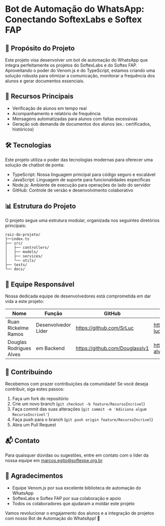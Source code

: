 # Bot de Automação do WhatsApp: Conectando SoftexLabs e Softex FAP

## 🎯 Propósito do Projeto

Este projeto visa desenvolver um bot de automação do WhatsApp que integra perfeitamente os projetos do SoftexLabs e do Softex FAP. Aproveitando o poder do Venom.js e do TypeScript, estamos criando uma solução robusta para otimizar a comunicação, monitorar a frequência dos alunos e gerar documentos essenciais.

## 🚀 Recursos Principais

- Verificação de alunos em tempo real
- Acompanhamento e relatório de frequência
- Mensagens automatizadas para alunos com faltas excessivas
- Geração sob demanda de documentos dos alunos (ex.: certificados, históricos)

## 🛠️ Tecnologias

Este projeto utiliza o poder das tecnologias modernas para oferecer uma solução de chatbot de ponta:

- TypeScript: Nossa linguagem principal para código seguro e escalável
- JavaScript: Linguagem de suporte para funcionalidades específicas
- Node.js: Ambiente de execução para operações do lado do servidor
- GitHub: Controle de versão e desenvolvimento colaborativo

## 📊 Estrutura do Projeto

O projeto segue uma estrutura modular, organizada nos seguintes diretórios principais:

```
raiz-do-projeto/
├──index.ts
├── src/
│   ├── controllers/
│   ├── models/
│   ├── services/
│   └── utils/
├── tests/
└── docs/
```

## 👥 Equipe Responsável

Nossa dedicada equipe de desenvolvedores está comprometida em dar vida a este projeto:

| Nome | Função | GitHub | LinkedIn |
| --- | --- | --- | --- |
| Ruan Rickelme Ramos | Desenvolvedor Líder | https://github.com/SrLuc | https://www.linkedin.com/in/ruan-lucena-ramos-387623232 |
|  Douglas Rodrigues Alves | em Backend | https://github.com/Douglasslv1 | https://www.linkedin.com/in/douglas-alves-6553871a2/ |


## 🤝 Contribuindo

Recebemos com prazer contribuições da comunidade! Se você deseja contribuir, siga estes passos:

1. Faça um fork do repositório
2. Crie um novo branch (`git checkout -b feature/RecursoIncrivel`)
3. Faça commit das suas alterações (`git commit -m 'Adiciona algum RecursoIncrivel'`)
4. Faça push para o branch (`git push origin feature/RecursoIncrivel`)
5. Abra um Pull Request

## 📬 Contato

Para quaisquer dúvidas ou sugestões, entre em contato com o líder da nossa equipe em marcos.egito@softexpe.org.br

## 🙏 Agradecimentos

- Equipe Venom.js por sua excelente biblioteca de automação do WhatsApp
- SoftexLabs e Softex FAP por sua colaboração e apoio
- Todos os colaboradores que ajudaram a moldar este projeto

Vamos revolucionar o engajamento dos alunos e a integração de projetos com nosso Bot de Automação do WhatsApp! 🚀